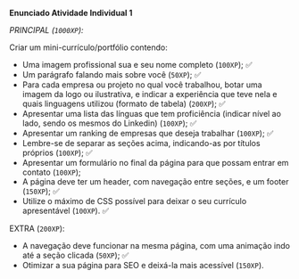 **Enunciado Atividade Individual 1**

*PRINCIPAL (`1000XP`):*

Criar um mini-currículo/portfólio contendo:

- Uma imagem profissional sua e seu nome completo (`100XP`); ✅
- Um parágrafo falando mais sobre você (`50XP`); ✅
- Para cada empresa ou projeto no qual você trabalhou, botar uma imagem da logo ou ilustrativa, e indicar a experiência que teve nela e quais linguagens utilizou (formato de tabela) (`200XP`); ✅
- Apresentar uma lista das línguas que tem proficiência (indicar nível ao lado, sendo os mesmos do Linkedin) (`100XP`); ✅
- Apresentar um ranking de empresas que deseja trabalhar (`100XP`); ✅
- Lembre-se de separar as seções acima, indicando-as por títulos próprios (`100XP`); ✅
- Apresentar um formulário no final da página para que possam entrar em contato (`100XP`);
- A página deve ter um header, com navegação entre seções, e um footer (`150XP`); ✅
- Utilize o máximo de CSS possível para deixar o seu currículo apresentável (`100XP`). ✅

EXTRA (`200XP`):
* A navegação deve funcionar na mesma página, com uma animação indo até a seção clicada (`50XP`); ✅
* Otimizar a sua página para SEO e deixá-la mais acessível (`150XP`).